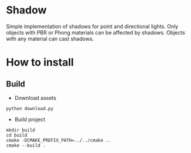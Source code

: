 # Shadow

Simple implementation of shadows for point and directional lights. Only objects with PBR or Phong materials can be affected by shadows. Objects with any material can cast shadows.

# How to install

## Build

- Download assets
```
python download.py
```
- Build project
```
mkdir build
cd build
cmake -DCMAKE_PREFIX_PATH=../../cmake ..
cmake --build .